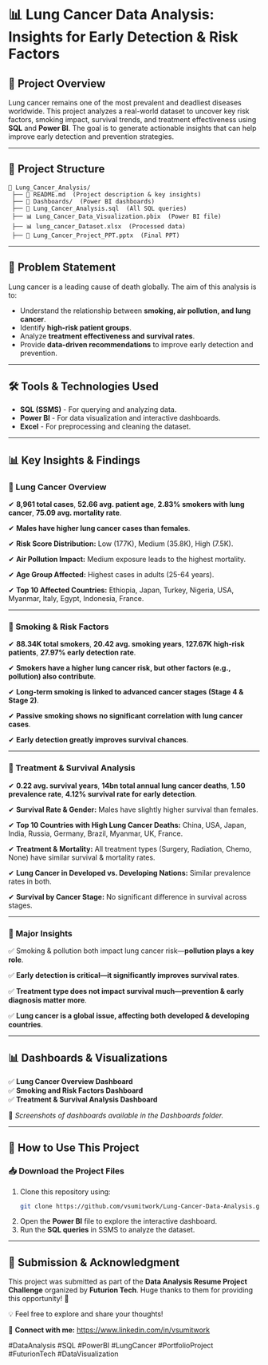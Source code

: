 # 📊 Lung Cancer Data Analysis: Insights for Early Detection & Risk Factors

## 🚀 Project Overview
Lung cancer remains one of the most prevalent and deadliest diseases worldwide. This project analyzes a real-world dataset to uncover key risk factors, smoking impact, survival trends, and treatment effectiveness using **SQL** and **Power BI**. The goal is to generate actionable insights that can help improve early detection and prevention strategies.

---

## 📂 Project Structure
```
📁 Lung_Cancer_Analysis/
 ├── 📄 README.md  (Project description & key insights)
 ├── 📁 Dashboards/  (Power BI dashboards)
 ├── 📄 Lung_Cancer_Analysis.sql  (All SQL queries)
 ├── 📊 Lung_Cancer_Data_Visualization.pbix  (Power BI file)
 ├── 📊 lung_cancer_Dataset.xlsx  (Processed data)
 ├── 📑 Lung_Cancer_Project_PPT.pptx  (Final PPT)
```

---

## 📌 Problem Statement
Lung cancer is a leading cause of death globally. The aim of this analysis is to:
- Understand the relationship between **smoking, air pollution, and lung cancer**.
- Identify **high-risk patient groups**.
- Analyze **treatment effectiveness and survival rates**.
- Provide **data-driven recommendations** to improve early detection and prevention.

---

## 🛠 Tools & Technologies Used
- **SQL (SSMS)** - For querying and analyzing data.
- **Power BI** - For data visualization and interactive dashboards.
- **Excel** - For preprocessing and cleaning the dataset.

---

## 📊 Key Insights & Findings
### 🔹 Lung Cancer Overview

✔ **8,961 total cases**, **52.66 avg. patient age**, **2.83% smokers with lung cancer**, **75.09 avg. mortality rate**. 
 
✔ **Males have higher lung cancer cases than females**. 
 
✔ **Risk Score Distribution:** Low (177K), Medium (35.8K), High (7.5K). 
 
✔ **Air Pollution Impact:** Medium exposure leads to the highest mortality.  

✔ **Age Group Affected:** Highest cases in adults (25-64 years).
  
✔ **Top 10 Affected Countries:** Ethiopia, Japan, Turkey, Nigeria, USA, Myanmar, Italy, Egypt, Indonesia, France.

---

### 🔹 Smoking & Risk Factors
✔ **88.34K total smokers**, **20.42 avg. smoking years**, **127.67K high-risk patients**, **27.97% early detection rate**. 
 
✔ **Smokers have a higher lung cancer risk, but other factors (e.g., pollution) also contribute**.  

✔ **Long-term smoking is linked to advanced cancer stages (Stage 4 & Stage 2)**.  

✔ **Passive smoking shows no significant correlation with lung cancer cases**. 
 
✔ **Early detection greatly improves survival chances**.  

---

### 🔹 Treatment & Survival Analysis
✔ **0.22 avg. survival years**, **14bn total annual lung cancer deaths**, **1.50 prevalence rate**, **4.12% survival rate for early detection**. 
 
✔ **Survival Rate & Gender:** Males have slightly higher survival than females. 
 
✔ **Top 10 Countries with High Lung Cancer Deaths:** China, USA, Japan, India, Russia, Germany, Brazil, Myanmar, UK, France. 
 
✔ **Treatment & Mortality:** All treatment types (Surgery, Radiation, Chemo, None) have similar survival & mortality rates. 
 
✔ **Lung Cancer in Developed vs. Developing Nations:** Similar prevalence rates in both.  

✔ **Survival by Cancer Stage:** No significant difference in survival across stages.  

---

### 🔹 Major Insights
✅ Smoking & pollution both impact lung cancer risk—**pollution plays a key role**. 
 
✅ **Early detection is critical—it significantly improves survival rates**.
  
✅ **Treatment type does not impact survival much—prevention & early diagnosis matter more**.  

✅ **Lung cancer is a global issue, affecting both developed & developing countries**.  

---

## 📊 Dashboards & Visualizations
✅ **Lung Cancer Overview Dashboard**  
✅ **Smoking and Risk Factors Dashboard**  
✅ **Treatment & Survival Analysis Dashboard**  

📸 *Screenshots of dashboards available in the Dashboards folder.*

---

## 🔗 How to Use This Project
### 📥 Download the Project Files
1. Clone this repository using:  
   ```bash
   git clone https://github.com/vsumitwork/Lung-Cancer-Data-Analysis.git
   ```
2. Open the **Power BI** file to explore the interactive dashboard.
3. Run the **SQL queries** in SSMS to analyze the dataset.

---

## 🔗 Submission & Acknowledgment
This project was submitted as part of the **Data Analysis Resume Project Challenge** organized by **Futurion Tech**. Huge thanks to them for providing this opportunity! 🎯

💡 Feel free to explore and share your thoughts!

📩 **Connect with me:** https://www.linkedin.com/in/vsumitwork

#DataAnalysis #SQL #PowerBI #LungCancer #PortfolioProject #FuturionTech #DataVisualization

